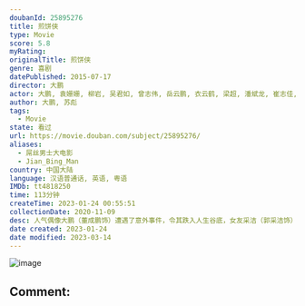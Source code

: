 ```yaml
---
doubanId: 25895276
title: 煎饼侠
type: Movie
score: 5.8
myRating: 
originalTitle: 煎饼侠
genre: 喜剧
datePublished: 2015-07-17
director: 大鹏
actor: 大鹏, 袁姗姗, 柳岩, 吴君如, 曾志伟, 岳云鹏, 衣云鹤, 梁超, 潘斌龙, 崔志佳, 乔杉, 郭采洁, 邓超, 尚格·云顿, 小沈阳, 宋小宝, 刘小光, 王小利, 陈思诚, 林更新, 陈羽凡, 胡海泉, 韩寒, 陈赫, 郑恺, 包贝尔, 郑伊健, 陈小春, 谢天华, 林晓峰, 崔可法, 孙浠伦, 王德顺, 沈驰, 冷碗碗, 郏莉莉, 李春嫒, 张朝阳, 刘子涛
author: 大鹏, 苏彪
tags:
  - Movie
state: 看过
url: https://movie.douban.com/subject/25895276/
aliases:
  - 屌丝男士大电影
  - Jian_Bing_Man
country: 中国大陆
language: 汉语普通话, 英语, 粤语
IMDb: tt4818250
time: 113分钟
createTime: 2023-01-24 00:55:51
collectionDate: 2020-11-09
desc: 人气偶像大鹏（董成鹏饰）遭遇了意外事件，令其跌入人生谷底，女友采洁（郭采洁饰）也离他而去，只剩助理董成龙（潘斌龙饰）和红颜知己柳岩（柳岩饰）对他不离不弃。大鹏草率签下电影合约，却因资金问题一筹...
date created: 2023-01-24
date modified: 2023-03-14
---
```


![image](p2253038483.jpg)

Comment:
---
